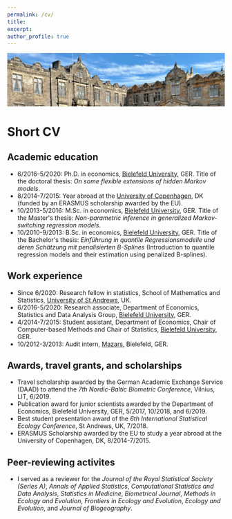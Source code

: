 ```yaml
---
permalink: /cv/
title:
excerpt:
author_profile: true
---
```


<img src='/images/StA.png' width='895'>

Short CV
======

Academic education
------
* 6/2016-5/2020: Ph.D. in economics, <span style="color: #1f96be;"><a href="https://www.uni-bielefeld.de" target="_blank">Bielefeld University</a></span>, GER.
Title of the doctoral thesis: *On some flexible extensions of hidden Markov models*.
* 8/2014-7/2015: Year abroad at the <span style="color: #1f96be;"><a href="https://www.ku.dk/english" target="_blank">University of Copenhagen</a></span>, DK (funded by an ERASMUS scholarship awarded by the EU).
* 10/2013-5/2016: M.Sc. in economics, <span style="color: #1f96be;"><a href="https://www.uni-bielefeld.de" target="_blank">Bielefeld University</a></span>, GER.
Title of the Master's thesis: *Non-parametric inference in generalized Markov-switching regression models*.
* 10/2010-9/2013: B.Sc. in economics, <span style="color: #1f96be;"><a href="https://www.uni-bielefeld.de" target="_blank">Bielefeld University</a></span>, GER.
Title of the Bachelor's thesis: *Einführung in quantile Regressionsmodelle und deren Schätzung mit penalisierten B-Splines* (Introduction to quantile regression models and their estimation using penalized B-splines).

Work experience
------
* Since 6/2020: Research fellow in statistics, School of Mathematics and Statistics, <span style="color: #1f96be;"><a href="https://www.st-andrews.ac.uk" target="_blank">University of St Andrews</a></span>, UK.
* 6/2016-5/2020: Research associate, Department of Economics, Statistics and Data Analysis Group, <span style="color: #1f96be;"><a href="https://www.uni-bielefeld.de" target="_blank">Bielefeld University</a></span>, GER.
* 4/2014-7/2015: Student assistant, Department of Economics, Chair of Computer-based Methods and Chair of Statistics, <span style="color: #1f96be;"><a href="https://www.uni-bielefeld.de" target="_blank">Bielefeld University</a></span>, GER.
* 10/2012-3/2013: Audit intern, <span style="color: #1f96be;"><a href="https://eng.mazars.de" target="_blank">Mazars</a></span>, Bielefeld, GER.
  
Awards, travel grants, and scholarships
------
* Travel scholarship awarded by the German Academic Exchange Service (DAAD) to attend the *7th Nordic-Baltic Biometric Conference*, Vilnius, LIT, 6/2019.
* Publication award for junior scientists awarded by the Department of Economics, Bielefeld University, GER, 5/2017, 10/2018, and 6/2019.
* Best student presentation award of the *6th International Statistical Ecology Conference*, St Andrews, UK, 7/2018.
* ERASMUS Scholarship awarded by the EU to study a year abroad at the University of Copenhagen, DK, 8/2014-7/2015.

Peer-reviewing activites
------
* I served as a reviewer for the *Journal of the Royal Statistical Society (Series A)*, *Annals of Applied Statistics*, *Computational Statistics and Data Analysis*, *Statistics in Medicine*, *Biometrical Journal*, *Methods in Ecology and Evolution*, *Frontiers in Ecology and Evolution*, *Ecology and Evolution*, and *Journal of Biogeography*.

